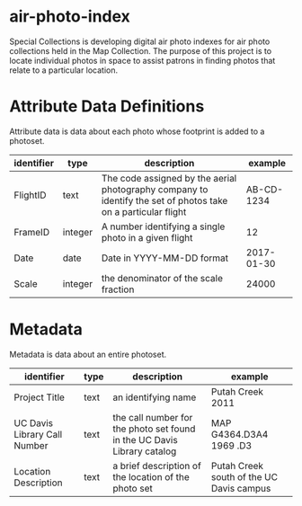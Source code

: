 # air-photo-index
Special Collections is developing digital air photo indexes for air photo collections held in the Map Collection.  The purpose of this project is to locate individual photos in space to assist patrons in finding photos that relate to a particular location.

# Attribute Data Definitions
Attribute data is data about each photo whose footprint is added to a photoset.

identifier | type | description | example
---| --- | --- | ---
FlightID | text | The code assigned by the aerial photography company to identify the set of photos take on a particular flight | AB-CD-1234
FrameID | integer | A number identifying a single photo in a given flight | 12
Date | date | Date in YYYY-MM-DD format | 2017-01-30
Scale | integer | the denominator of the scale fraction | 24000

# Metadata
Metadata is data about an entire photoset.

identifier | type | description | example
---| --- | --- | ---
Project Title | text | an identifying name | Putah Creek 2011
UC Davis Library Call Number | text | the call number for the photo set found in the UC Davis Library catalog | MAP G4364.D3A4 1969 .D3
Location Description | text | a brief description of the location of the photo set | Putah Creek south of the UC Davis campus
